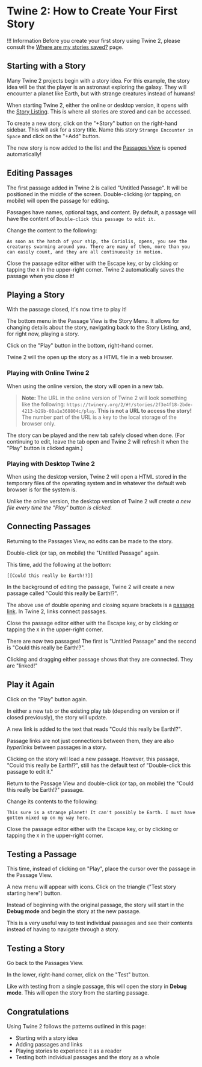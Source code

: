 # Twine 2: How to Create Your First Story

!!! Information
    Before you create your first story using Twine 2, please consult the [Where are my stories saved?](../../questions/stories_saved.md) page.

## Starting with a Story

Many Twine 2 projects begin with a story idea. For this example, the story idea will be that the player is an astronaut exploring the galaxy. They will encounter a planet like Earth, but with strange creatures instead of humans!

When starting Twine 2, either the online or desktop version, it opens with the [Story Listing](../../introduction/twine2_story_listing.md). This is where all stories are stored and can be accessed.

To create a new story, click on the "+Story" button on the right-hand sidebar. This will ask for a story title. Name this story `Strange Encounter in Space` and click on the "+Add" button.

The new story is now added to the list and the [Passages View](../../introduction/twine2_passages_view.md) is opened automatically!

## Editing Passages

The first passage added in Twine 2 is called "Untitled Passage". It will be positioned in the middle of the screen. Double-clicking (or tapping, on mobile) will open the passage for editing.

Passages have names, optional tags, and content. By default, a passage will have the content of `Double-click this passage to edit it.`

Change the content to the following:

```twee
As soon as the hatch of your ship, the Coriolis, opens, you see the creatures swarming around you. There are many of them, more than you can easily count, and they are all continuously in motion.
```

Close the passage editor either with the Escape key, or by clicking or
tapping the `X` in the upper-right corner. Twine 2 automatically saves the passage when you close it!

## Playing a Story

With the passage closed, it's now time to play it!

The bottom menu in the Passage View is the Story Menu. It allows for changing details about the story, navigating back to the Story Listing, and, for right now, playing a story.

Click on the "Play" button in the bottom, right-hand corner.

Twine 2 will the open up the story as a HTML file in a web browser.

### Playing with Online Twine 2

When using the online version, the story will open in a new tab.

> **Note:** The URL in the online version of Twine 2 will look something like the following: `https://twinery.org/2/#!/stories/2f3e4f18-2bde-4213-b29b-08a1e368804c/play`. **This is not a URL to access the story!** The number part of the URL is a key to the local storage of the browser only.

The story can be played and the new tab safely closed when done. (For continuing to edit, leave the tab open and Twine 2 will refresh it when the "Play" button is clicked again.)

### Playing with Desktop Twine 2

When using the desktop version, Twine 2 will open a HTML stored in the temporary files of the operating system and in whatever the default web browser is for the system is.

Unlike the online version, the desktop version of Twine 2 *will create a new file every time the "Play" button is clicked.*

## Connecting Passages

Returning to the Passages View, no edits can be made to the story.

Double-click (or tap, on mobile) the "Untitled Passage" again.

This time, add the following at the bottom:

```twee
[[Could this really be Earth!?]]
```

In the background of editing the passage, Twine 2 will create a new passage called "Could this really be Earth!?".

The above use of double opening and closing square brackets is a [passage link](../../terms/terms_passages.md). In Twine 2, links connect passages.

Close the passage editor either with the Escape key, or by clicking or
tapping the `X` in the upper-right corner.

There are now two passages! The first is "Untitled Passage" and the second is "Could this really be Earth!?".

Clicking and dragging either passage shows that they are connected. They are "linked!"

## Play it Again

Click on the "Play" button again.

In either a new tab or the existing play tab (depending on version or if closed previously), the story will update.

A new link is added to the text that reads "Could this really be Earth!?".

Passage links are not just connections between them, they are also *hyperlinks* between passages in a story.

Clicking on the story will load a new passage. However, this passage, "Could this really be Earth!?", still has the default text of "Double-click this passage to edit it."

Return to the Passage View and double-click (or tap, on mobile) the "Could this really be Earth!?" passage.

Change its contents to the following:

```twee
This sure is a strange planet! It can't possibly be Earth. I must have gotten mixed up on my way here.
```

Close the passage editor either with the Escape key, or by clicking or
tapping the `X` in the upper-right corner.

## Testing a Passage

This time, instead of clicking on "Play", place the cursor over the passage in the Passage View.

A new menu will appear with icons. Click on the triangle ("Test story starting here") button.

Instead of beginning with the original passage, the story will start in the **Debug mode** and begin the story at the new passage.

This is a very useful way to test individual passages and see their contents instead of having to navigate through a story.

## Testing a Story

Go back to the Passages View.

In the lower, right-hand corner, click on the "Test" button.

Like with testing from a single passage, this will open the story in **Debug mode**. This will open the story from the starting passage.

## Congratulations

Using Twine 2 follows the patterns outlined in this page:

- Starting with a story idea
- Adding passages and links
- Playing stories to experience it as a reader
- Testing both individual passages and the story as a whole

